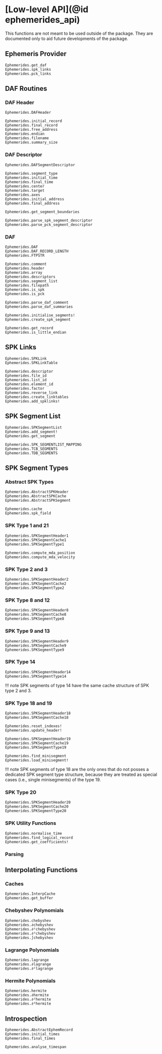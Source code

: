 # [Low-level API](@id ephemerides_api)

This functions are not meant to be used outside of the package. They are documented 
only to aid future developments of the package.

## Ephemeris Provider 

```@docs
Ephemerides.get_daf 
Ephemerides.spk_links 
Ephemerides.pck_links
```

## DAF Routines 

### DAF Header
```@docs 
Ephemerides.DAFHeader 

Ephemerides.initial_record 
Ephemerides.final_record 
Ephemerides.free_address
Ephemerides.endian 
Ephemerides.filename 
Ephemerides.summary_size
```

### DAF Descriptor 
```@docs
Ephemerides.DAFSegmentDescriptor 

Ephemerides.segment_type 
Ephemerides.initial_time
Ephemerides.final_time
Ephemerides.center
Ephemerides.target
Ephemerides.axes
Ephemerides.initial_address
Ephemerides.final_address

Ephemerides.get_segment_boundaries

Ephemerides.parse_spk_segment_descriptor
Ephemerides.parse_pck_segment_descriptor
```

### DAF 

```@docs
Ephemerides.DAF
Ephemerides.DAF_RECORD_LENGTH
Ephemerides.FTPSTR

Ephemerides.comment
Ephemerides.header
Ephemerides.array
Ephemerides.descriptors
Ephemerides.segment_list
Ephemerides.filepath
Ephemerides.is_spk
Ephemerides.is_pck

Ephemerides.parse_daf_comment
Ephemerides.parse_daf_summaries

Ephemerides.initialise_segments!
Ephemerides.create_spk_segment

Ephemerides.get_record
Ephemerides.is_little_endian
```

## SPK Links 
```@docs 
Ephemerides.SPKLink 
Ephemerides.SPKLinkTable

Ephemerides.descriptor 
Ephemerides.file_id
Ephemerides.list_id
Ephemerides.element_id
Ephemerides.factor
Ephemerides.reverse_link
Ephemerides.create_linktables
Ephemerides.add_spklinks!
```

## SPK Segment List 
```@docs 
Ephemerides.SPKSegmentList 
Ephemerides.add_segment! 
Ephemerides.get_segment

Ephemerides.SPK_SEGMENTLIST_MAPPING
Ephemerides.TCB_SEGMENTS
Ephemerides.TDB_SEGMENTS
```

## SPK Segment Types 

### Abstract SPK Types 
```@docs 
Ephemerides.AbstractSPKHeader 
Ephemerides.AbstractSPKCache 
Ephemerides.AbstractSPKSegment

Ephemerides.cache 
Ephemerides.spk_field
```

### SPK Type 1 and 21
```@docs 
Ephemerides.SPKSegmentHeader1
Ephemerides.SPKSegmentCache1 
Ephemerides.SPKSegmentType1

Ephemerides.compute_mda_position 
Ephemerides.compute_mda_velocity
```

### SPK Type 2 and 3
```@docs 
Ephemerides.SPKSegmentHeader2
Ephemerides.SPKSegmentCache2
Ephemerides.SPKSegmentType2
```

### SPK Type 8 and 12
```@docs 
Ephemerides.SPKSegmentHeader8
Ephemerides.SPKSegmentCache8
Ephemerides.SPKSegmentType8
```

### SPK Type 9 and 13
```@docs
Ephemerides.SPKSegmentHeader9
Ephemerides.SPKSegmentCache9
Ephemerides.SPKSegmentType9
```

### SPK Type 14
```@docs
Ephemerides.SPKSegmentHeader14
Ephemerides.SPKSegmentType14
```

!!! note 
    SPK segments of type 14 have the same cache structure of SPK type 2 and 3.

### SPK Type 18 and 19
```@docs
Ephemerides.SPKSegmentHeader18
Ephemerides.SPKSegmentCache18

Ephemerides.reset_indexes!
Ephemerides.update_header!

Ephemerides.SPKSegmentHeader19
Ephemerides.SPKSegmentCache19
Ephemerides.SPKSegmentType19

Ephemerides.find_minisegment
Ephemerides.load_minisegment!
```

!!! note 
    SPK segments of type 18 are the only ones that do not posses a dedicated SPK segment type structure, because they are treated as special cases (i.e., single minisegments) of the type 19.

### SPK Type 20
```@docs 
Ephemerides.SPKSegmentHeader20
Ephemerides.SPKSegmentCache20
Ephemerides.SPKSegmentType20
```

### SPK Utility Functions 
```@docs 
Ephemerides.normalise_time
Ephemerides.find_logical_record 
Ephemerides.get_coefficients!
```

### Parsing 

## Interpolating Functions

### Caches 
```@docs 
Ephemerides.InterpCache 
Ephemerides.get_buffer
```

### Chebyshev Polynomials 

```@docs
Ephemerides.chebyshev
Ephemerides.∂chebyshev
Ephemerides.∂²chebyshev
Ephemerides.∂³chebyshev
Ephemerides.∫chebyshev
```

### Lagrange Polynomials 

```@docs 
Ephemerides.lagrange
Ephemerides.∂lagrange
Ephemerides.∂²lagrange
```

### Hermite Polynomials 

```@docs 
Ephemerides.hermite
Ephemerides.∂hermite
Ephemerides.∂²hermite
Ephemerides.∂³hermite
```

## Introspection 
```@docs 
Ephemerides.AbstractEphemRecord
Ephemerides.initial_times
Ephemerides.final_times

Ephemerides.analyse_timespan 
```



